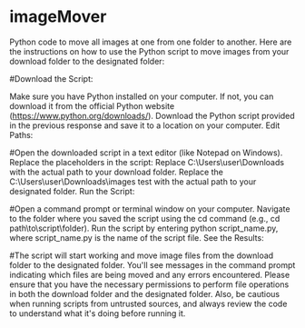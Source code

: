 # imageMover
Python code to move all images at one from one folder to another. 
Here are the instructions on how to use the Python script to move images from your download folder to the designated folder:

#Download the Script:

Make sure you have Python installed on your computer. If not, you can download it from the official Python website (https://www.python.org/downloads/).
Download the Python script provided in the previous response and save it to a location on your computer.
Edit Paths:

#Open the downloaded script in a text editor (like Notepad on Windows).
Replace the placeholders in the script:
Replace C:\Users\user\Downloads with the actual path to your download folder.
Replace the C:\Users\user\Downloads\images test with the actual path to your designated folder.
Run the Script:

#Open a command prompt or terminal window on your computer.
Navigate to the folder where you saved the script using the cd command (e.g., cd path\to\script\folder).
Run the script by entering python script_name.py, where script_name.py is the name of the script file.
See the Results:

#The script will start working and move image files from the download folder to the designated folder.
You'll see messages in the command prompt indicating which files are being moved and any errors encountered.
Please ensure that you have the necessary permissions to perform file operations in both the download folder and the designated folder. Also, be cautious when running scripts from untrusted sources, and always review the code to understand what it's doing before running it.

